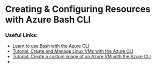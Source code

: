 # Creating & Configuring Resources with Azure Bash CLI

### Useful Links:

- [Learn to use Bash with the Azure CLI](https://learn.microsoft.com/en-us/cli/azure/azure-cli-learn-bash)
- [Tutorial: Create and Manage Linux VMs with the Azure CLI](https://learn.microsoft.com/en-us/azure/virtual-machines/linux/tutorial-manage-vm)
- [Tutorial: Create a custom image of an Azure VM with the Azure CLI](https://learn.microsoft.com/en-us/azure/virtual-machines/linux/tutorial-custom-images)
- 

